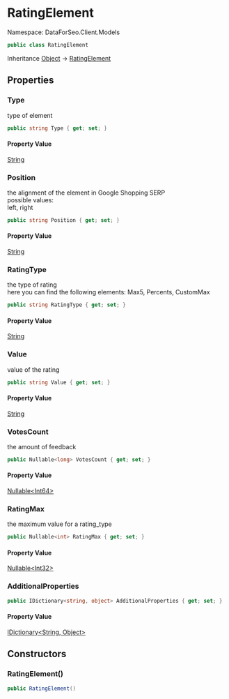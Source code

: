 # RatingElement

Namespace: DataForSeo.Client.Models

```csharp
public class RatingElement
```

Inheritance [Object](https://docs.microsoft.com/en-us/dotnet/api/system.object) → [RatingElement](./dataforseo.client.models.ratingelement.md)

## Properties

### **Type**

type of element

```csharp
public string Type { get; set; }
```

#### Property Value

[String](https://docs.microsoft.com/en-us/dotnet/api/system.string)<br>

### **Position**

the alignment of the element in Google Shopping SERP
 <br>possible values:
 <br>left, right

```csharp
public string Position { get; set; }
```

#### Property Value

[String](https://docs.microsoft.com/en-us/dotnet/api/system.string)<br>

### **RatingType**

the type of rating
 <br>here you can find the following elements: Max5, Percents, CustomMax

```csharp
public string RatingType { get; set; }
```

#### Property Value

[String](https://docs.microsoft.com/en-us/dotnet/api/system.string)<br>

### **Value**

value of the rating

```csharp
public string Value { get; set; }
```

#### Property Value

[String](https://docs.microsoft.com/en-us/dotnet/api/system.string)<br>

### **VotesCount**

the amount of feedback

```csharp
public Nullable<long> VotesCount { get; set; }
```

#### Property Value

[Nullable&lt;Int64&gt;](https://docs.microsoft.com/en-us/dotnet/api/system.nullable-1)<br>

### **RatingMax**

the maximum value for a rating_type

```csharp
public Nullable<int> RatingMax { get; set; }
```

#### Property Value

[Nullable&lt;Int32&gt;](https://docs.microsoft.com/en-us/dotnet/api/system.nullable-1)<br>

### **AdditionalProperties**

```csharp
public IDictionary<string, object> AdditionalProperties { get; set; }
```

#### Property Value

[IDictionary&lt;String, Object&gt;](https://docs.microsoft.com/en-us/dotnet/api/system.collections.generic.idictionary-2)<br>

## Constructors

### **RatingElement()**

```csharp
public RatingElement()
```
